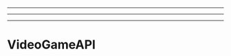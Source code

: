 -----------------------------------------------
----------------------------------------------------------------------------------------------------
-------------------------------------------------------
# VideoGameAPI

